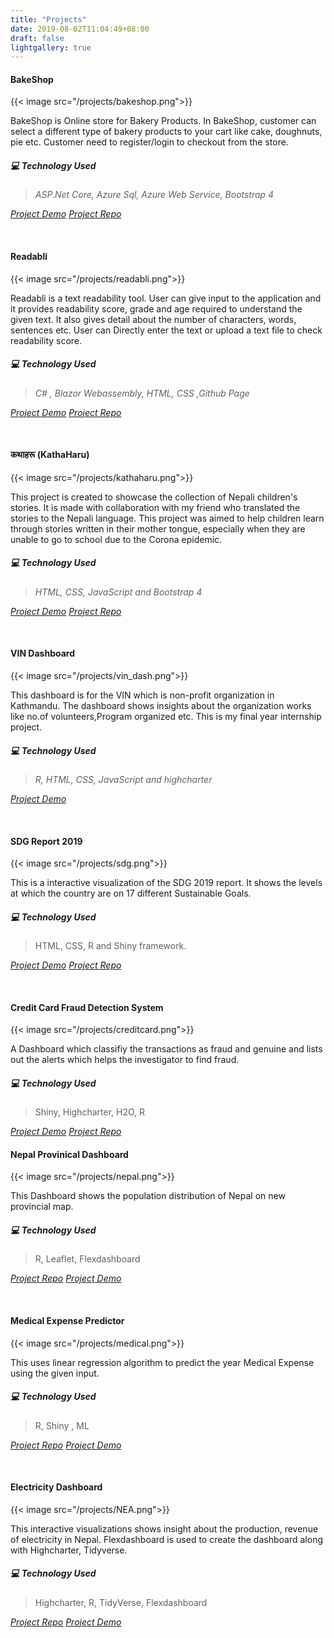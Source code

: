 ```yaml
---
title: "Projects"
date: 2019-08-02T11:04:49+08:00
draft: false
lightgallery: true
---
```


#### BakeShop

{{< image src="/projects/bakeshop.png">}}

BakeShop is Online store for Bakery Products. In BakeShop, customer can select a different type of bakery products to your cart like cake, doughnuts, pie etc. Customer need to register/login to checkout from the store.


##### :computer: *Technology Used*
 
 > *ASP.Net Core, Azure Sql, Azure Web Service, Bootstrap 4*

 *[Project Demo](https://bakeshop20200903003834.azurewebsites.net/)*
 *[Project Repo](https://github.com/diwashrestha/BakeShop/)*

</br>

#### Readabli

{{< image src="/projects/readabli.png">}}

Readabli is a text readability tool. User can give input to the application and it provides readability score, grade and age required to understand the given text. It also gives detail about the number of characters, words, sentences etc. User can Directly enter the text or upload a text file to check readability score. 


##### :computer: *Technology Used*
 
 > *C# , Blazor Webassembly, HTML, CSS ,Github Page*

 *[Project Demo](https://diwashrestha.github.io/Readability_Check/)*
 *[Project Repo](https://github.com/diwashrestha/Readability_Check/)*

</br>

#### कथाहरू (KathaHaru)

{{< image src="/projects/kathaharu.png">}}

This project is created to showcase the collection of Nepali children's stories. It is made with collaboration with my friend who translated the stories to the Nepali language. This project was aimed to help children learn through stories written in their mother tongue, especially when they are unable to go to school due to the Corona epidemic.


##### :computer: *Technology Used*
 
 > *HTML, CSS, JavaScript and Bootstrap 4*

 *[Project Demo](https://kathaharu.netlify.app/)*
 *[Project Repo](https://github.com/diwashrestha/StoryBook)*

</br>

#### VIN Dashboard

{{< image src="/projects/vin_dash.png">}}

This dashboard is for the VIN which is non-profit organization in Kathmandu. 
The dashboard shows insights about the organization works like no.of volunteers,Program organized etc. This is my final year internship project.

##### :computer: *Technology Used*
 
 > *R, HTML, CSS, JavaScript and highcharter*

 *[Project Demo](https://vindash.netlify.app/)*

</br>

#### SDG Report 2019

{{< image src="/projects/sdg.png">}}

This is a interactive visualization of the SDG 2019 report. It shows the levels at which the country are on 17 different Sustainable Goals.

##### :computer: *Technology Used*

> HTML, CSS, R and Shiny framework.

 *[Project Demo](https://diwashrestha.shinyapps.io/SDG_Report_2019/)* 
 *[Project Repo](https://github.com/diwashrestha/SDGs_Dashboard)*


</br>

#### Credit Card Fraud Detection System

{{< image src="/projects/creditcard.png">}}

A Dashboard which classifiy the transactions as fraud and genuine and lists out the alerts which helps the investigator to find fraud.

##### :computer: *Technology Used*

> Shiny, Highcharter,  H2O, R

 *[Project Demo](https://diwashrestha.shinyapps.io/credit-card-fraud-detector/)* 
 *[Project Repo](https://github.com/diwashrestha/Credit-Card-Fraud-Detection)*
</br>

#### Nepal Provinical Dashboard

{{< image src="/projects/nepal.png">}}

This Dashboard shows the population distribution of Nepal on new provincial map.

##### :computer: *Technology Used*

> R, Leaflet, Flexdashboard

*[Project Repo](https://github.com/diwashrestha/Naxapp/)* 
 *[Project Demo](https://diwashrestha.github.io/naxapp_preview/)* 

</br>

#### Medical Expense Predictor

{{< image src="/projects/medical.png">}}

This uses linear regression algorithm to predict the year Medical Expense using the given input.

##### :computer: *Technology Used*
> R, Shiny , ML

 *[Project Repo](https://github.com/diwashrestha/Medical_Expense_Predictor)* 
 *[Project Demo](https://diwashrestha.shinyapps.io/Medical_Expense_Predictor/)*

</br>

#### Electricity Dashboard

{{< image src="/projects/NEA.png">}}

This interactive visualizations shows insight about the production, revenue of electricity in Nepal. Flexdashboard is used to create the dashboard along with Highcharter, Tidyverse.

##### :computer: *Technology Used*
> Highcharter, R, TidyVerse, Flexdashboard

 *[Project Repo](https://github.com/diwashrestha/Electric-Dashboard)* 
  *[Project Demo](https://diwashrestha.github.io/Project/Electricity_Dashboard.HTML)* 

